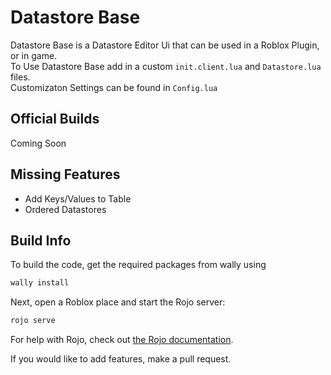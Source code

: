 # Datastore Base

Datastore Base is a Datastore Editor Ui that can be used in a Roblox Plugin, or in game.\
To Use Datastore Base add in a custom `init.client.lua` and `Datastore.lua` files.\
Customizaton Settings can be found in `Config.lua`

## Official Builds
Coming Soon

## Missing Features
- Add Keys/Values to Table
- Ordered Datastores

## Build Info

To build the code, get the required packages from wally using

```bash
wally install
```

Next, open a Roblox place and start the Rojo server:

```bash
rojo serve
```

For help with Rojo, check out [the Rojo documentation](https://rojo.space/docs).

If you would like to add features, make a pull request.